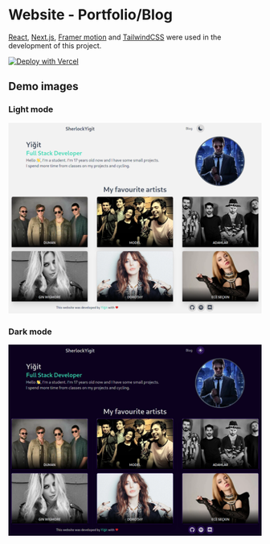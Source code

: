 # Website - Portfolio/Blog
[React](https://reactjs.org/), [Next.js](https://nextjs.org/), [Framer
motion](https://framermotion.com/api/motion/examples) and
[TailwindCSS](https://tailwindcss.com/docs) were used in the development of this project. 

[![Deploy with
Vercel](https://vercel.com/button)](https://vercel.com/new/git/external?repository-url=https://github.com/Burak35Smoke/website/tree/master)

## Demo images
### Light mode
![Light Mode](./demo/lightmode.png)
### Dark mode
![Dark mode](./demo/darkmode.png)
